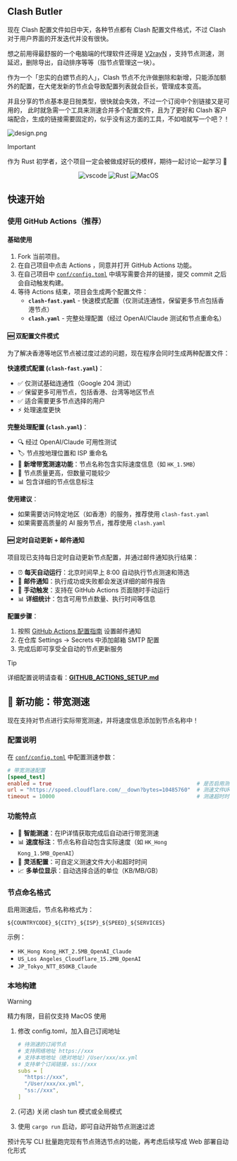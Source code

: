 ## Clash Butler

现在 Clash 配置文件如日中天，各种节点都有 Clash 配置文件格式，不过 Clash
对于用户界面的开发迭代并没有很快。

想之前用得最舒服的一个电脑端的代理软件还得是 [V2rayN](https://github.com/2dust/v2rayN)
，支持节点测速，测延迟，删除导出，自动排序等等（指节点管理这一块）。

作为一个「忠实的白嫖节点的人」，Clash 节点不允许做删除和新增，只能添加额外的配置，在大佬发新的节点会导致配置列表就会巨长，管理成本变高。

并且分享的节点基本是日抛类型，很快就会失效，不过一个订阅中个别链接又是可用的，
此时就急需一个工具来测速合并多个配置文件，且为了更好和 Clash 客户端配合，生成的链接需要固定的，似乎没有这方面的工具，不如咱就写一个吧？！

![design.png](docs/design.png)

> [!IMPORTANT]
> 作为 Rust 初学者，这个项目一定会被做成好玩的模样，期待一起讨论一起学习 🎉

<p align="center">
  <img alt="vscode" src="https://img.shields.io/badge/Visual%20Studio%20Code-0078d7.svg?style=flat-square&logo=visual-studio-code&logoColor=white" >
  <img alt="Rust" src="https://img.shields.io/badge/Rust 2021-%23000000.svg?style=flat-square&logo=rust&logoColor=white" >
  <img alt="MacOS" src="https://img.shields.io/badge/Sequoia%2015.0-000000?style=flat-square&logo=macos&logoColor=F0F0F0" />
</p>

## 快速开始

### 使用 GitHub Actions（推荐）

#### 基础使用
1. Fork 当前项目。
2. 在自己项目中点击 Actions ，同意并打开 GitHub Actions 功能。
3. 在自己项目中 [`conf/config.toml`](conf/config.toml:1) 中填写需要合并的链接，提交 commit 之后会自动触发构建。
4. 等待 Actions 结束，项目会生成两个配置文件：
   - **`clash-fast.yaml`** - 快速模式配置（仅测试连通性，保留更多节点包括香港节点）
   - **`clash.yaml`** - 完整处理配置（经过 OpenAI/Claude 测试和节点重命名）

#### 🆕 双配置文件模式
为了解决香港等地区节点被过度过滤的问题，现在程序会同时生成两种配置文件：

**快速模式配置 (`clash-fast.yaml`)**：
- ✅ 仅测试基础连通性（Google 204 测试）
- ✅ 保留更多可用节点，包括香港、台湾等地区节点
- ✅ 适合需要更多节点选择的用户
- ⚡ 处理速度更快

**完整处理配置 (`clash.yaml`)**：
- 🔍 经过 OpenAI/Claude 可用性测试
- 🏷️ 节点按地理位置和 ISP 重命名
- 🚀 **新增带宽测速功能**：节点名称包含实际速度信息（如 `HK_1.5MB`）
- 🎯 节点质量更高，但数量可能较少
- 📊 包含详细的节点信息标注

**使用建议**：
- 如果需要访问特定地区（如香港）的服务，推荐使用 `clash-fast.yaml`
- 如果需要高质量的 AI 服务节点，推荐使用 `clash.yaml`

#### 🆕 定时自动更新 + 邮件通知
项目现已支持每日定时自动更新节点配置，并通过邮件通知执行结果：

- ⏰ **每天自动运行**：北京时间早上 8:00 自动执行节点测速和筛选
- 📧 **邮件通知**：执行成功或失败都会发送详细的邮件报告
- 🔧 **手动触发**：支持在 GitHub Actions 页面随时手动运行
- 📊 **详细统计**：包含可用节点数量、执行时间等信息

**配置步骤**：
1. 按照 [GitHub Actions 配置指南](GITHUB_ACTIONS_SETUP.md) 设置邮件通知
2. 在仓库 Settings → Secrets 中添加邮箱 SMTP 配置
3. 完成后即可享受全自动的节点更新服务

> [!TIP]
> 详细配置说明请查看：[**GITHUB_ACTIONS_SETUP.md**](GITHUB_ACTIONS_SETUP.md)

## 🚀 新功能：带宽测速

现在支持对节点进行实际带宽测速，并将速度信息添加到节点名称中！

### 配置说明

在 [`conf/config.toml`](conf/config.toml) 中配置测速参数：

```toml
# 带宽测速配置
[speed_test]
enabled = true                                              # 是否启用测速功能
url = "https://speed.cloudflare.com/__down?bytes=10485760"  # 测速文件URL（10MB）
timeout = 10000                                             # 测速超时时间（毫秒）
```

### 功能特点

- 🎯 **智能测速**：在IP详情获取完成后自动进行带宽测速
- 📊 **速度标注**：节点名称自动包含实际速度（如 `HK_Hong Kong_1.5MB_OpenAI`）
- 🔧 **灵活配置**：可自定义测速文件大小和超时时间
- 📈 **多单位显示**：自动选择合适的单位（KB/MB/GB）

### 节点命名格式

启用测速后，节点名称格式为：
```
${COUNTRYCODE}_${CITY}_${ISP}_${SPEED}_${SERVICES}
```

示例：
- `HK_Hong Kong_HKT_2.5MB_OpenAI_Claude`
- `US_Los Angeles_Cloudflare_15.2MB_OpenAI`
- `JP_Tokyo_NTT_850KB_Claude`

### 本地构建

> [!WARNING]
> 精力有限，目前仅支持 MacOS 使用

1. 修改 config.toml，加入自己订阅地址
    ```yaml
   # 待测速的订阅节点
   # 支持网络地址 https://xxx
   # 支持本地地址（绝对地址）/User/xxx/xx.yml
   # 支持单个订阅链接，ss://xxx
   subs = [
      "https://xxx",
      "/User/xxx/xx.yml",
      "ss://xxx",
   ]
   ```

2. (可选) 关闭 clash tun 模式或全局模式
3. 使用 `cargo run` 启动，即可自动开始节点测速过滤

预计先写 CLI 批量跑完现有节点筛选节点的功能，再考虑后续写成 Web 部署自动化形式